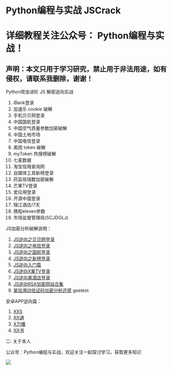 # Python编程与实战 JSCrack
# 详细教程关注公众号： Python编程与实战！
## 声明：本文只用于学习研究，禁止用于非法用途，如有侵权，请联系我删除，谢谢！
Python爬虫进阶 JS 解密逆向实战
1. iBank登录
2. 加速乐 cookie 破解
3. 手机贝贝网登录
4. 中国国航登录
5. 中国空气质量参数加密破解
6. 中国土地市场
7. 中国电信登录
8. 美团 token 破解
9. myToken 热搜榜破解
10. 七麦数据
11. 淘宝信用查询网
12. 自媒体工具新榜登录
13. 药监局瑞数加密破解
14. 芒果TV登录
15. 爱应用登录
16. 开源中国登录
17. 锦江酒店/7天
18. 携程eleven参数
19. 市场监督管理局(SCJDGLJ)

JS加密分析破解说明：
1. [JS逆向之贝贝网登录](https://mp.weixin.qq.com/s/Ex93COLBX3_MMhIIXwozYg)
2. [JS逆向之电信登录](https://mp.weixin.qq.com/s/P27oJGafyHsOnxptgHiUPQ)
3. [JS逆向之国航登录](https://mp.weixin.qq.com/s/YWgMoGn4_YVhCPXPOAmrkA)
4. [JS逆向之新榜登录](https://mp.weixin.qq.com/s/548sZpUE1xq2lCs-olVIzQ)
5. [JS逆向入门篇](https://mp.weixin.qq.com/s/xb8VdJGD-DgQzq8yWOBpag)
6. [JS逆向X果TV登录](https://mp.weixin.qq.com/s/mVDR6daS5B4QQJX5IDjSag)
7. [JS逆向某酒店登录](https://mp.weixin.qq.com/s/eXMgPm4VhJcY54VFb0-ljQ)
8. [JS逆向RSA加密网站合集](https://mp.weixin.qq.com/s/FQ_FJKkrecHnHsQQP7UNHA)
9. [某验滑动验证码加密分析还原](https://mp.weixin.qq.com/s/jjy8DUSLW73shyDtCXmeYw)
geetest

安卓APP逆向篇：

1. [XXS](https://mp.weixin.qq.com/s/MW2BQcQyN1A88ljYWQWz6w)
2. [XX通](https://mp.weixin.qq.com/s/D7gWwvaA9Vjd8ub8THrf0Q)
3. [X力播](https://mp.weixin.qq.com/s/1RcPLeBHzOJcPiOzK3NDqQ)
4. [XX书](https://mp.weixin.qq.com/s/t_KHnIVnO0XqVSPe_uCRXQ)


二: 关于本人

公众号：Python编程与实战，欢迎关注一起探讨学习，获取更多知识

![](https://upload-images.jianshu.io/upload_images/16366265-2e1f6469129a3637.jpg?imageMogr2/auto-orient/strip%7CimageView2/2/w/1240)


